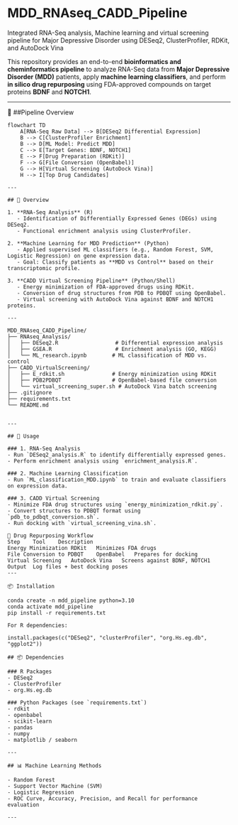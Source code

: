# MDD_RNAseq_CADD_Pipeline
Integrated RNA-Seq analysis, Machine learning and virtual screening pipeline for Major Depressive Disorder using DESeq2, ClusterProfiler, RDKit, and AutoDock Vina 

This repository provides an end-to-end **bioinformatics and cheminformatics pipeline** to analyze RNA-Seq data from **Major Depressive Disorder (MDD)** patients, apply **machine learning classifiers**, and perform **in silico drug repurposing** using FDA-approved compounds on target proteins **BDNF** and **NOTCH1**.

---

🧭 ##Pipeline Overview

```mermaid
flowchart TD
    A[RNA-Seq Raw Data] --> B[DESeq2 Differential Expression]
    B --> C[ClusterProfiler Enrichment]
    B --> D[ML Model: Predict MDD]
    C --> E[Target Genes: BDNF, NOTCH1]
    E --> F[Drug Preparation (RDKit)]
    F --> G[File Conversion (OpenBabel)]
    G --> H[Virtual Screening (AutoDock Vina)]
    H --> I[Top Drug Candidates]

---

## 🔬 Overview

1. **RNA-Seq Analysis** (R)
   - Identification of Differentially Expressed Genes (DEGs) using DESeq2.
   - Functional enrichment analysis using ClusterProfiler.

2. **Machine Learning for MDD Prediction** (Python)
   - Applied supervised ML classifiers (e.g., Random Forest, SVM, Logistic Regression) on gene expression data.
   - Goal: Classify patients as **MDD vs Control** based on their transcriptomic profile.

3. **CADD Virtual Screening Pipeline** (Python/Shell)
   - Energy minimization of FDA-approved drugs using RDKit.
   - Conversion of drug structures from PDB to PDBQT using OpenBabel.
   - Virtual screening with AutoDock Vina against BDNF and NOTCH1 proteins.

---

MDD_RNAseq_CADD_Pipeline/
├── RNAseq_Analysis/
│   ├── DESeq2.R                  # Differential expression analysis
│   ├── GSEA.R                    # Enrichment analysis (GO, KEGG)
│   └── ML_research.ipynb        # ML classification of MDD vs. control
├── CADD_VirtualScreening/
│   ├── E_rdkit.sh               # Energy minimization using RDKit
│   ├── PDB2PDBQT                # OpenBabel-based file conversion
│   └── virtual_screening_super.sh # AutoDock Vina batch screening
├── .gitignore
├── requirements.txt
└── README.md


---

## 🚀 Usage

### 1. RNA-Seq Analysis
- Run `DESeq2_analysis.R` to identify differentially expressed genes.
- Perform enrichment analysis using `enrichment_analysis.R`.

### 2. Machine Learning Classification
- Run `ML_classification_MDD.ipynb` to train and evaluate classifiers on expression data.

### 3. CADD Virtual Screening
- Minimize FDA drug structures using `energy_minimization_rdkit.py`.
- Convert structures to PDBQT format using `pdb_to_pdbqt_conversion.sh`.
- Run docking with `virtual_screening_vina.sh`.

💊 Drug Repurposing Workflow
Step	Tool	Description
Energy Minimization	RDKit	Minimizes FDA drugs
File Conversion to PDBQT	OpenBabel	Prepares for docking
Virtual Screening	AutoDock Vina	Screens against BDNF, NOTCH1
Output	Log files + best docking poses
---

📦 Installation

conda create -n mdd_pipeline python=3.10
conda activate mdd_pipeline
pip install -r requirements.txt

For R dependencies:

install.packages(c("DESeq2", "clusterProfiler", "org.Hs.eg.db", "ggplot2"))

## 📦 Dependencies

### R Packages
- DESeq2
- ClusterProfiler
- org.Hs.eg.db

### Python Packages (see `requirements.txt`)
- rdkit
- openbabel
- scikit-learn
- pandas
- numpy
- matplotlib / seaborn

---

## 📊 Machine Learning Methods

- Random Forest
- Support Vector Machine (SVM)
- Logistic Regression
- ROC Curve, Accuracy, Precision, and Recall for performance evaluation

---
